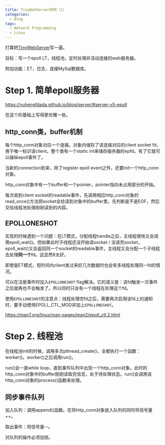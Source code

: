 ```yaml
---
title: TinyWebServer研究（1）
categories:
  - Blog
tags:
  - Network Programming
  - Linux
---
```


打算把[TinyWebServer](https://github.com/qinguoyi/TinyWebServer)写一遍。

目标：写一个epoll LT，线程池，定时处理非活动连接的web服务器。

附加功能：ET，日志，连接MySql数据库。

# Step 1. 简单epoll服务器

https://yuhengfdada.github.io/blog/server/#server-v5-epoll

在这个的基础上写得更优雅一些。

## http_conn类，buffer机制 

每个http_conn对象对应一个连接。对象内储存了该连接对应的client socket fd，用于唯一标识该client。整个类有一个static int来储存服务器的epfd。有了它就可以操纵epoll事件了。

当新的connection到来，除了register epoll event之外，还要init一个http_conn对象。

http_conn对象中有一个buffer和一个pointer，pointer指向未占用部分的开始。

每次收到client socket的readable事件，先调用相应http_conn对象的read_once()方法把socket全给读到对象中的buffer里。先判断是不是EOF，然后交给线程池处理刚刚读到的内容。

## EPOLLONESHOT

实现的时候遇到一个问题：在LT模式，分配线程handle之后，主线程很快又会调用epoll_wait()。但如果此时子线程还没开始读socket / 没读完socket，epoll_wait()又会返回同一个socket的readable事件，主线程又会分配一个子线程去处理**同一个**fd。这显然8太好。

即使是ET模式，短时间内client发过来好几次数据时也会有多线程处理同一fd的情况。

可以在注册事件时加入`EPOLLONESHOT` flag解决。它的语义是：该fd触发一次事件之后就再也不会触发了。所以同时只会有一个线程在处理这个fd。

使用`EPOLLONESHOT`的注意点：线程处理完fd之后，需要再次启用该fd上的通知时，要手动使用EPOLL_CTL_MOD并加上`EPOLLONESHOT`。

https://man7.org/linux/man-pages/man2/epoll_ctl.2.html

# Step 2. 线程池

在线程池init的时候，调用多次pthread_create()，全都执行一个函数：worker()。worker()之后调用run()。

run()会一直while loop，直到事件队列中出现一个http_conn对象。此时的http_conn对象中的buffer刚刚读取完信息，处于待处理状态。run()会调用该http_conn对象的process()函数来处理。

## 同步事件队列

加入队列：调用append()函数。在将http_conn对象放入队列的同时将信号量++。

取出事件：将信号量--。

对队列的操作必须加锁。

